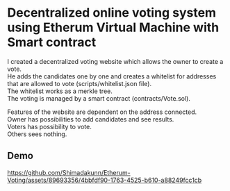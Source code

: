 # Decentralized online voting system using Etherum Virtual Machine with Smart contract

I created a decentralized voting website which allows the owner to create a vote. \
He adds the candidates one by one and creates a whitelist for addresses that are allowed to vote (scripts/whitelist.json file). \
The whitelist works as a merkle tree.\
The voting is managed by a smart contract (contracts/Vote.sol).

Features of the website are dependent on the address connected.\
Owner has possibilities to add candidates and see results.\
Voters has possibility to vote.\
Others sees nothing.

## Demo

https://github.com/Shimadakunn/Etherum-Voting/assets/89693356/4bbfdf90-1763-4525-b610-a88249fcc1cb

